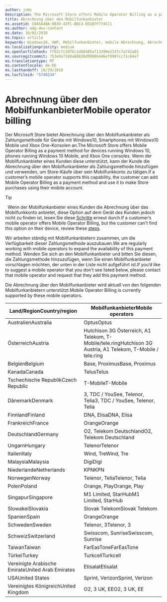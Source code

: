 ```yaml
---
author: jnHs
Description: The Microsoft Store offers Mobile Operator Billing as a payment method for mobile operators who support this capability.
title: Abrechnung über den Mobilfunkanbieter
ms.assetid: C8A5A4BA-6B39-42FC-B8C4-ED1B7F774CC1
ms.author: wdg-dev-content
ms.date: 10/02/2018
ms.topic: article
keywords: Windows10, UWP, Mobilfunkanbieter, mobile Abrechnung, Abrechnung über den Mobilfunkanbieter
ms.localizationpriority: medium
ms.openlocfilehash: ff02cfc287bc1d88485a713390e233fc7a742a01
ms.sourcegitcommit: 753e0a7160a88830d9908b446ef0907cc71c64e7
ms.translationtype: MT
ms.contentlocale: de-DE
ms.lasthandoff: 10/29/2018
ms.locfileid: "5740234"
---
```

# <a name="mobile-operator-billing"></a><span data-ttu-id="33b29-103">Abrechnung über den Mobilfunkanbieter</span><span class="sxs-lookup"><span data-stu-id="33b29-103">Mobile operator billing</span></span>


<span data-ttu-id="33b29-104">Der Microsoft Store bietet Abrechnung über den Mobilfunkanbieter als Zahlungsmethode für Geräte mit Windows10, Smartphones mit Windows10 Mobile und Xbox One-Konsolen an.</span><span class="sxs-lookup"><span data-stu-id="33b29-104">The Microsoft Store offers Mobile Operator Billing as a payment method for devices running Windows 10, phones running Windows 10 Mobile, and Xbox One consoles.</span></span> <span data-ttu-id="33b29-105">Wenn der Mobilfunkanbieter eines Kunden diese unterstützt, kann der Kunde die Abrechnung über den Mobilfunkanbieter als Zahlungsmethode hinzufügen und verwenden, um Store-Käufe über sein Mobilfunkkonto zu tätigen.</span><span class="sxs-lookup"><span data-stu-id="33b29-105">If a customer’s mobile operator supports this capability, the customer can add Mobile Operator Billing as a payment method and use it to make Store purchases using their mobile account.</span></span>

> [!TIP]
>  <span data-ttu-id="33b29-106">Wenn der Mobilfunkanbieter eines Kunden die Abrechnung über das Mobilfunkkonto anbietet, diese Option auf dem Gerät des Kunden jedoch nicht zu finden ist, lesen Sie diese [Schritte](http://go.microsoft.com/fwlink/p/?LinkId=523993) erneut durch.</span><span class="sxs-lookup"><span data-stu-id="33b29-106">If a customer’s mobile operator offers Mobile Operator Billing, but the customer can't find this option on their device, review these [steps](http://go.microsoft.com/fwlink/p/?LinkId=523993).</span></span>

<span data-ttu-id="33b29-107">Wir arbeiten ständig mit Mobilfunkanbietern zusammen, um die Verfügbarkeit dieser Zahlungsmethode auszubauen.</span><span class="sxs-lookup"><span data-stu-id="33b29-107">We are regularly working with mobile operators to expand the availability of this payment method.</span></span> <span data-ttu-id="33b29-108">Wenden Sie sich an den Mobilfunkanbieter und bitten Sie diesen, die Zahlungsmethode hinzuzufügen, wenn Sie einen Mobilfunkanbieter vorschlagen möchten, der unten in der Liste nicht aufgeführt ist.</span><span class="sxs-lookup"><span data-stu-id="33b29-108">If you’d like to suggest a mobile operator that you don’t see listed below, please contact that mobile operator and request that they add this payment method.</span></span>

<span data-ttu-id="33b29-109">Die Abrechnung über den Mobilfunkanbieter wird aktuell von den folgenden Mobilfunkanbietern unterstützt.</span><span class="sxs-lookup"><span data-stu-id="33b29-109">Mobile Operator Billing is currently supported by these mobile operators.</span></span>

| <span data-ttu-id="33b29-110">Land/Region</span><span class="sxs-lookup"><span data-stu-id="33b29-110">Country/region</span></span>  | <span data-ttu-id="33b29-111">Mobilfunkanbieter</span><span class="sxs-lookup"><span data-stu-id="33b29-111">Mobile operators</span></span>                 |
|-----------------|----------------------------------|
| <span data-ttu-id="33b29-112">Australien</span><span class="sxs-lookup"><span data-stu-id="33b29-112">Australia</span></span>       | <span data-ttu-id="33b29-113">Optus</span><span class="sxs-lookup"><span data-stu-id="33b29-113">Optus</span></span>                            |
| <span data-ttu-id="33b29-114">Österreich</span><span class="sxs-lookup"><span data-stu-id="33b29-114">Austria</span></span>         | <span data-ttu-id="33b29-115">Hutchison 3G Österreich, A1 Telekom, T-Mobile/tele.ring</span><span class="sxs-lookup"><span data-stu-id="33b29-115">Hutchison 3G Austria, A1 Telekom, T-Mobile / tele.ring</span></span>  |
| <span data-ttu-id="33b29-116">Belgien</span><span class="sxs-lookup"><span data-stu-id="33b29-116">Belgium</span></span>         | <span data-ttu-id="33b29-117">Base, Proximus</span><span class="sxs-lookup"><span data-stu-id="33b29-117">Base, Proximus</span></span>                   |
| <span data-ttu-id="33b29-118">Kanada</span><span class="sxs-lookup"><span data-stu-id="33b29-118">Canada</span></span>          | <span data-ttu-id="33b29-119">Telus</span><span class="sxs-lookup"><span data-stu-id="33b29-119">Telus</span></span>                            |
| <span data-ttu-id="33b29-120">Tschechische Republik</span><span class="sxs-lookup"><span data-stu-id="33b29-120">Czech Republic</span></span>  | <span data-ttu-id="33b29-121">T-Mobile</span><span class="sxs-lookup"><span data-stu-id="33b29-121">T-Mobile</span></span>                         |
| <span data-ttu-id="33b29-122">Dänemark</span><span class="sxs-lookup"><span data-stu-id="33b29-122">Denmark</span></span>         | <span data-ttu-id="33b29-123">3, TDC / YouSee, Telenor, Telia</span><span class="sxs-lookup"><span data-stu-id="33b29-123">3, TDC / YouSee, Telenor, Telia</span></span>  |
| <span data-ttu-id="33b29-124">Finnland</span><span class="sxs-lookup"><span data-stu-id="33b29-124">Finland</span></span>         | <span data-ttu-id="33b29-125">DNA, Elisa</span><span class="sxs-lookup"><span data-stu-id="33b29-125">DNA, Elisa</span></span>                       |
| <span data-ttu-id="33b29-126">Frankreich</span><span class="sxs-lookup"><span data-stu-id="33b29-126">France</span></span>          | <span data-ttu-id="33b29-127">Orange</span><span class="sxs-lookup"><span data-stu-id="33b29-127">Orange</span></span>                           |
| <span data-ttu-id="33b29-128">Deutschland</span><span class="sxs-lookup"><span data-stu-id="33b29-128">Germany</span></span>         | <span data-ttu-id="33b29-129">O2, Telekom Deutschland</span><span class="sxs-lookup"><span data-stu-id="33b29-129">O2, Telekom Deutschland</span></span>          |
| <span data-ttu-id="33b29-130">Ungarn</span><span class="sxs-lookup"><span data-stu-id="33b29-130">Hungary</span></span>         | <span data-ttu-id="33b29-131">Telenor</span><span class="sxs-lookup"><span data-stu-id="33b29-131">Telenor</span></span>                          |
| <span data-ttu-id="33b29-132">Italien</span><span class="sxs-lookup"><span data-stu-id="33b29-132">Italy</span></span>           | <span data-ttu-id="33b29-133">Wind, Tre</span><span class="sxs-lookup"><span data-stu-id="33b29-133">Wind, Tre</span></span>                        |
| <span data-ttu-id="33b29-134">Malaysia</span><span class="sxs-lookup"><span data-stu-id="33b29-134">Malaysia</span></span>        | <span data-ttu-id="33b29-135">Digi</span><span class="sxs-lookup"><span data-stu-id="33b29-135">Digi</span></span>                             |
| <span data-ttu-id="33b29-136">Niederlande</span><span class="sxs-lookup"><span data-stu-id="33b29-136">Netherlands</span></span>     | <span data-ttu-id="33b29-137">KPN</span><span class="sxs-lookup"><span data-stu-id="33b29-137">KPN</span></span>                              |
| <span data-ttu-id="33b29-138">Norwegen</span><span class="sxs-lookup"><span data-stu-id="33b29-138">Norway</span></span>          | <span data-ttu-id="33b29-139">Telenor, Telia</span><span class="sxs-lookup"><span data-stu-id="33b29-139">Telenor, Telia</span></span>                   |
| <span data-ttu-id="33b29-140">Polen</span><span class="sxs-lookup"><span data-stu-id="33b29-140">Poland</span></span>          | <span data-ttu-id="33b29-141">Orange, Play</span><span class="sxs-lookup"><span data-stu-id="33b29-141">Orange, Play</span></span>                     |
| <span data-ttu-id="33b29-142">Singapur</span><span class="sxs-lookup"><span data-stu-id="33b29-142">Singapore</span></span>       | <span data-ttu-id="33b29-143">M1 Limited, StarHub</span><span class="sxs-lookup"><span data-stu-id="33b29-143">M1 Limited, StarHub</span></span>              |
| <span data-ttu-id="33b29-144">Slowakei</span><span class="sxs-lookup"><span data-stu-id="33b29-144">Slovakia</span></span>        | <span data-ttu-id="33b29-145">Slovak Telekom</span><span class="sxs-lookup"><span data-stu-id="33b29-145">Slovak Telekom</span></span>                   |
| <span data-ttu-id="33b29-146">Spanien</span><span class="sxs-lookup"><span data-stu-id="33b29-146">Spain</span></span>           | <span data-ttu-id="33b29-147">Orange</span><span class="sxs-lookup"><span data-stu-id="33b29-147">Orange</span></span>                           |
| <span data-ttu-id="33b29-148">Schweden</span><span class="sxs-lookup"><span data-stu-id="33b29-148">Sweden</span></span>          | <span data-ttu-id="33b29-149">Telenor, 3</span><span class="sxs-lookup"><span data-stu-id="33b29-149">Telenor, 3</span></span>                       |
| <span data-ttu-id="33b29-150">Schweiz</span><span class="sxs-lookup"><span data-stu-id="33b29-150">Switzerland</span></span>     | <span data-ttu-id="33b29-151">Swisscom, Sunrise</span><span class="sxs-lookup"><span data-stu-id="33b29-151">Swisscom, Sunrise</span></span>                |
| <span data-ttu-id="33b29-152">Taiwan</span><span class="sxs-lookup"><span data-stu-id="33b29-152">Taiwan</span></span>          | <span data-ttu-id="33b29-153">FarEasTone</span><span class="sxs-lookup"><span data-stu-id="33b29-153">FarEasTone</span></span>                       |
| <span data-ttu-id="33b29-154">Türkei</span><span class="sxs-lookup"><span data-stu-id="33b29-154">Turkey</span></span>          | <span data-ttu-id="33b29-155">Turkcell</span><span class="sxs-lookup"><span data-stu-id="33b29-155">Turkcell</span></span>                         |
| <span data-ttu-id="33b29-156">Vereinigte Arabische Emirate</span><span class="sxs-lookup"><span data-stu-id="33b29-156">United Arab Emirates</span></span> | <span data-ttu-id="33b29-157">Etisalat</span><span class="sxs-lookup"><span data-stu-id="33b29-157">Etisalat</span></span>                    |
| <span data-ttu-id="33b29-158">USA</span><span class="sxs-lookup"><span data-stu-id="33b29-158">United States</span></span>   | <span data-ttu-id="33b29-159">Sprint, Verizon</span><span class="sxs-lookup"><span data-stu-id="33b29-159">Sprint, Verizon</span></span>                  |
| <span data-ttu-id="33b29-160">Vereinigtes Königreich</span><span class="sxs-lookup"><span data-stu-id="33b29-160">United Kingdom</span></span>  | <span data-ttu-id="33b29-161">O2, 3 UK, EE</span><span class="sxs-lookup"><span data-stu-id="33b29-161">O2, 3 UK, EE</span></span>                     |

 



 


 

 




